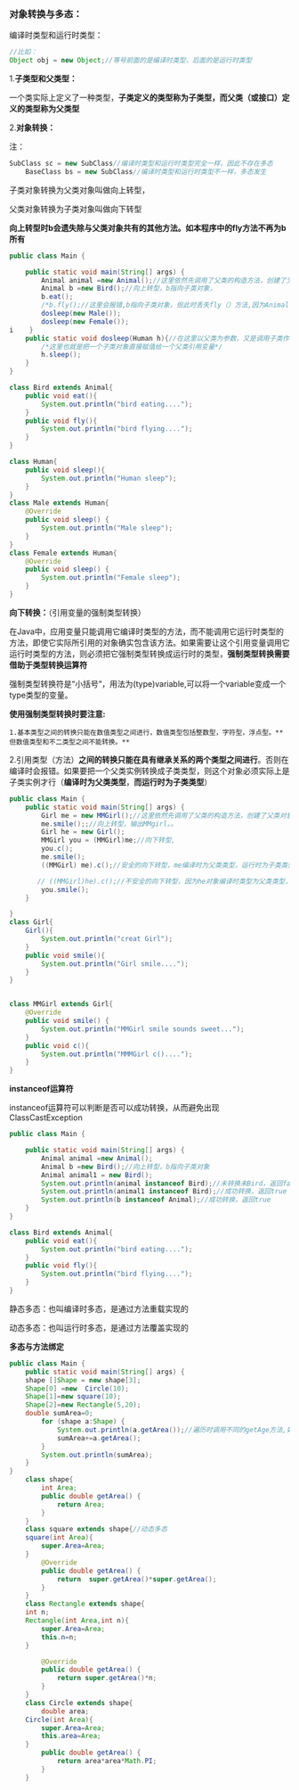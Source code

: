 ### 对象转换与多态：

编译时类型和运行时类型：

```java
//比如：
Object obj = new Object;//等号前面的是编译时类型，后面的是运行时类型
```



1.**子类型和父类型：**

一个类实际上定义了一种类型，**子类定义的类型称为子类型，而父类（或接口）定义的类型称为父类型**

2.**对象转换：**

注：

```java
SubClass sc = new SubClass//编译时类型和运行时类型完全一样，因此不存在多态
    BaseClass bs = new SubClass//编译时类型和运行时类型不一样，多态发生
```



子类对象转换为父类对象叫做向上转型，

父类对象转换为子类对象叫做向下转型

**向上转型时b会遗失除与父类对象共有的其他方法。如本程序中的fly方法不再为b所有**

```java
public class Main {

    public static void main(String[] args) {
        Animal animal =new Animal();//这里依然先调用了父类的构造方法，创建了父类对象指向子类
        Animal b =new Bird();//向上转型，b指向子类对象，
        b.eat();
        /*b.fly();//这里会报错,b指向子类对象，但此时丢失fly（）方法,因为Animal中没有fly方法*/
        dosleep(new Male());
        dosleep(new Female());
i    }
    public static void dosleep(Human h){//在这里以父类为参数，又是调用子类作为参数，就是利用了向上转型。这样使代码变得简洁。不然的话，如果dosleep以子类对象为参数，则有多少子类就要写多少个函数。
        /*这里也就是把一个子类对象直接赋值给一个父类引用变量*/
        h.sleep();
    }
}

class Bird extends Animal{
    public void eat(){
        System.out.println("bird eating....");
    }
    public void fly(){
        System.out.println("bird flying....");
    }
}

class Human{
    public void sleep(){
        System.out.println("Human sleep");
    }
}
class Male extends Human{
    @Override
    public void sleep() {
        System.out.println("Male sleep");
    }
}
class Female extends Human{
    @Override
    public void sleep() {
        System.out.println("Female sleep");
    }
}


```







**向下转换：**（引用变量的强制类型转换）

在Java中，应用变量只能调用它编译时类型的方法，而不能调用它运行时类型的方法，即使它实际所引用的对象确实包含该方法。如果需要让这个引用变量调用它运行时类型的方法，则必须把它强制类型转换成运行时的类型，**强制类型转换需要借助于类型转换运算符**

强制类型转换符是“小括号”，用法为(type)variable,可以将一个variable变成一个type类型的变量。

**使用强制类型转换时要注意:**

 	1.基本类型之间的转换只能在数值类型之间进行，数值类型包括整数型，字符型，浮点型。**但数值类型和不二类型之间不能转换。**

​	 2.引用类型（方法）**之间的转换只能在具有继承关系的两个类型之间进行**。否则在编译时会报错。如果要把一个父类实例转换成子类类型，则这个对象必须实际上是子类实例才行（**编译时为父类类型**，**而运行时为子类类型**）

```java
public class Main {
    public static void main(String[] args) {
        Girl me = new MMGirl();//这里依然先调用了父类的构造方法，创建了父类对象指向子类
        me.smile();;//向上转型，输出MMgirl。。
        Girl he = new Girl();
        MMGirl you = (MMGirl)me;//向下转型,
        you.c();
        me.smile();
        ((MMGirl) me).c();//安全的向下转型，me编译时为父类类型，运行时为子类类型，可以强制转换

       // ((MMGirl)he).c();//不安全的向下转型，因为he对象编译时类型为父类类型，运行时也为父类类型，却直接强制转换为子类类型
        you.smile();
    }

}
class Girl{
    Girl(){
        System.out.println("creat Girl");
    }
    public void smile(){
        System.out.println("Girl smile....");
    }
}


class MMGirl extends Girl{
    @Override
    public void smile() {
        System.out.println("MMGirl smile sounds sweet...");
    }
    public void c(){
        System.out.println("MMMGirl c()....");
    }
}
```

**instanceof运算符**

instanceof运算符可以判断是否可以成功转换，从而避免出现ClassCastException

```java
public class Main {

    public static void main(String[] args) {
        Animal animal =new Animal();
        Animal b =new Bird();//向上转型，b指向子类对象
        Animal animal1 = new Bird();
        System.out.println(animal instanceof Bird);//未转换未Bird，返回false
        System.out.println(animal1 instanceof Bird);//成功转换，返回true
        System.out.println(b instanceof Animal);//成功转换，返回true
    }
}

class Bird extends Animal{
    public void eat(){
        System.out.println("bird eating....");
    }
    public void fly(){
        System.out.println("bird flying....");
    }
}

```

静态多态：也叫编译时多态，是通过方法重载实现的

动态多态：也叫运行时多态，是通过方法覆盖实现的

**多态与方法绑定**

```java
public class Main {
    public static void main(String[] args) {
    shape []Shape = new shape[3];
    Shape[0] =new  Circle(10);
    Shape[1]=new square(10);
    Shape[2]=new Rectangle(5,20);
    double sumArea=0;
        for (shape a:Shape) {
            System.out.println(a.getArea());//遍历时调用不同的getAge方法,如果程序再加入一个shape的子类，不需要对程序有太大修改，即建即用
            sumArea+=a.getArea();
        }
        System.out.println(sumArea);
    }
}
    class shape{
        int Area;
        public double getArea() {
            return Area;
        }
    }
    class square extends shape{//动态多态
    square(int Area){
        super.Area=Area;
    }
        @Override
        public double getArea() {
            return  super.getArea()*super.getArea();
        }
    }
    class Rectangle extends shape{
    int n;
    Rectangle(int Area,int n){
        super.Area=Area;
        this.n=n;
    }

        @Override
        public double getArea() {
            return super.getArea()*n;
        }
    }
    class Circle extends shape{
        double area;
    Circle(int Area){
        super.Area=Area;
        this.area=Area;
    }
        public double getArea() {
            return area*area*Math.PI;
        }
    }

```

